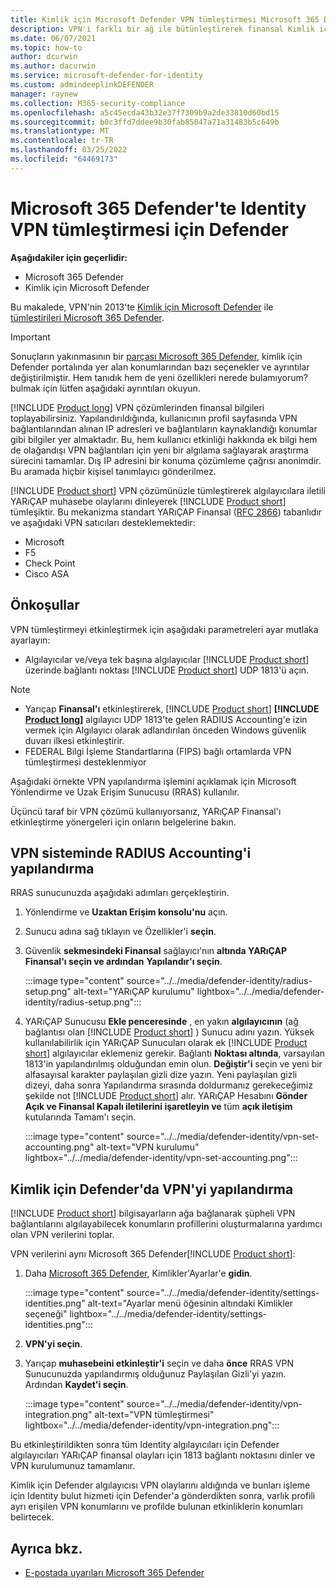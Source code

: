```yaml
---
title: Kimlik için Microsoft Defender VPN tümleştirmesi Microsoft 365 Defender
description: VPN'i farklı bir ağ ile bütünleştirerek finansal Kimlik için Microsoft Defender toplamayı Microsoft 365 Defender
ms.date: 06/07/2021
ms.topic: how-to
author: dcurwin
ms.author: dacurwin
ms.service: microsoft-defender-for-identity
ms.custom: admindeeplinkDEFENDER
manager: raynew
ms.collection: M365-security-compliance
ms.openlocfilehash: a5c45ecda43b32e37f7309b9a2de33810d60bd15
ms.sourcegitcommit: b0c3ffd7ddee9b30fab85047a71a31483b5c649b
ms.translationtype: MT
ms.contentlocale: tr-TR
ms.lasthandoff: 03/25/2022
ms.locfileid: "64469173"
---
```

# <a name="defender-for-identity-vpn-integration-in-microsoft-365-defender"></a>Microsoft 365 Defender'te Identity VPN tümleştirmesi için Defender

**Aşağıdakiler için geçerlidir:**

- Microsoft 365 Defender
- Kimlik için Microsoft Defender

Bu makalede, VPN'nin 2013'te [Kimlik için Microsoft Defender](/defender-for-identity) ile [tümleştirileri Microsoft 365 Defender](/microsoft-365/security/defender/overview-security-center).

>[!IMPORTANT]
>Sonuçların yakınmasının bir <a href="https://go.microsoft.com/fwlink/p/?linkid=2077139" target="_blank">parçası Microsoft 365 Defender</a>, kimlik için Defender portalında yer alan konumlarından bazı seçenekler ve ayrıntılar değiştirilmiştir. Hem tanıdık hem de yeni özellikleri nerede bulamıyorum? bulmak için lütfen aşağıdaki ayrıntıları okuyun.

[!INCLUDE [Product long](includes/product-long.md)] VPN çözümlerinden finansal bilgileri toplayabilirsiniz. Yapılandırıldığında, kullanıcının profil sayfasında VPN bağlantılarından alınan IP adresleri ve bağlantıların kaynaklandığı konumlar gibi bilgiler yer almaktadır. Bu, hem kullanıcı etkinliği hakkında ek bilgi hem de olağandışı VPN bağlantıları için yeni bir algılama sağlayarak araştırma sürecini tamamlar. Dış IP adresini bir konuma çözümleme çağrısı anonimdir. Bu aramada hiçbir kişisel tanımlayıcı gönderilmez.

[!INCLUDE [Product short](includes/product-short.md)] VPN çözümünüzle tümleştirerek algılayıcılara iletili YARıÇAP muhasebe olaylarını dinleyerek [!INCLUDE [Product short](includes/product-short.md)] tümleşiktir. Bu mekanizma standart YARıÇAP Finansal ([RFC 2866](https://tools.ietf.org/html/rfc2866)) tabanlıdır ve aşağıdaki VPN satıcıları desteklemektedir:

- Microsoft
- F5
- Check Point
- Cisco ASA

## <a name="prerequisites"></a>Önkoşullar

VPN tümleştirmeyi etkinleştirmek için aşağıdaki parametreleri ayar mutlaka ayarlayın:

- Algılayıcılar ve/veya tek başına algılayıcılar [!INCLUDE [Product short](includes/product-short.md)] üzerinde bağlantı noktası [!INCLUDE [Product short](includes/product-short.md)] UDP 1813'ü açın.

> [!NOTE]
>
> - Yarıçap **Finansal'ı** etkinleştirerek, [!INCLUDE [Product short](includes/product-short.md)] **[!INCLUDE [Product long](includes/product-long.md)]** algılayıcı UDP 1813'te gelen RADIUS Accounting'e izin vermek için Algılayıcı olarak adlandırılan önceden Windows güvenlik duvarı ilkesi etkinleştirir.
> - FEDERAL Bilgi İşleme Standartlarına (FIPS) bağlı ortamlarda VPN tümleştirmesi desteklenmiyor

Aşağıdaki örnekte VPN yapılandırma işlemini açıklamak için Microsoft Yönlendirme ve Uzak Erişim Sunucusu (RRAS) kullanılır.

Üçüncü taraf bir VPN çözümü kullanıyorsanız, YARıÇAP Finansal'ı etkinleştirme yönergeleri için onların belgelerine bakın.

## <a name="configure-radius-accounting-on-the-vpn-system"></a>VPN sisteminde RADIUS Accounting'i yapılandırma

RRAS sunucunuzda aşağıdaki adımları gerçekleştirin.

1. Yönlendirme ve **Uzaktan Erişim konsolu'nu** açın.
1. Sunucu adına sağ tıklayın ve Özellikler'i **seçin**.
1. Güvenlik **sekmesindeki Finansal** sağlayıcı'nın **altında YARıÇAP** **Finansal'ı seçin ve ardından** **Yapılandır'ı seçin**.

   :::image type="content" source="../../media/defender-identity/radius-setup.png" alt-text="YARıÇAP kurulumu" lightbox="../../media/defender-identity/radius-setup.png":::

1. YARıÇAP Sunucusu **Ekle penceresinde** , en yakın **algılayıcının** (ağ bağlantısı olan [!INCLUDE [Product short](includes/product-short.md)] ) Sunucu adını yazın. Yüksek kullanılabilirlik için YARıÇAP Sunucuları olarak ek [!INCLUDE [Product short](includes/product-short.md)] algılayıcılar eklemeniz gerekir. Bağlantı **Noktası altında**, varsayılan 1813'in yapılandırılmış olduğundan emin olun. **Değiştir'i** seçin ve yeni bir alfasayısal karakter paylaşılan gizli dize yazın. Yeni paylaşılan gizli dizeyi, daha sonra Yapılandırma sırasında doldurmanız gerekeceğimiz şekilde not [!INCLUDE [Product short](includes/product-short.md)] alır. YARıÇAP Hesabını **Gönder Açık ve Finansal Kapalı iletilerini işaretleyin ve** tüm **açık iletişim** kutularında Tamam'ı seçin.

   :::image type="content" source="../../media/defender-identity/vpn-set-accounting.png" alt-text="VPN kurulumu" lightbox="../../media/defender-identity/vpn-set-accounting.png":::

## <a name="configure-vpn-in-defender-for-identity"></a>Kimlik için Defender'da VPN'yi yapılandırma

[!INCLUDE [Product short](includes/product-short.md)] bilgisayarların ağa bağlanarak şüpheli VPN bağlantılarını algılayabilecek konumların profillerini oluşturmalarına yardımcı olan VPN verilerini toplar.

VPN verilerini aynı Microsoft 365 Defender[!INCLUDE [Product short](includes/product-short.md)]:

1. Daha <a href="https://go.microsoft.com/fwlink/p/?linkid=2077139" target="_blank">Microsoft 365 Defender</a>, Kimlikler'Ayarlar'e **gidin**.

   :::image type="content" source="../../media/defender-identity/settings-identities.png" alt-text="Ayarlar menü öğesinin altındaki Kimlikler seçeneği" lightbox="../../media/defender-identity/settings-identities.png":::

1. **VPN'yi seçin**.
1. Yarıçap **muhasebeini etkinleştir'i** seçin ve daha **önce** RRAS VPN Sunucunuzda yapılandırmış olduğunuz Paylaşılan Gizli'yi yazın. Ardından **Kaydet'i seçin**.

   :::image type="content" source="../../media/defender-identity/vpn-integration.png" alt-text="VPN tümleştirmesi" lightbox="../../media/defender-identity/vpn-integration.png":::

Bu etkinleştirildikten sonra tüm Identity algılayıcıları için Defender algılayıcıları YARıÇAP finansal olayları için 1813 bağlantı noktasını dinler ve VPN kurulumunuz tamamlanır.

Kimlik için Defender algılayıcısı VPN olaylarını aldığında ve bunları işleme için Identity bulut hizmeti için Defender'a gönderdikten sonra, varlık profili ayrı erişilen VPN konumlarını ve profilde bulunan etkinliklerin konumları belirtecek.

## <a name="see-also"></a>Ayrıca bkz.

- [E-postada uyarıları Microsoft 365 Defender](../defender/investigate-alerts.md)
